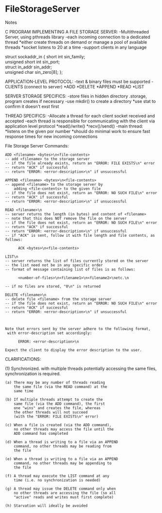 FileStorageServer
=================

Notes

C PROGRAM IMPLEMENTING A FILE STORAGE SERVER:
	-Multithreaded Server, using pthreads library
	-each incoming connection to a dedicated thread
		*either create threads on demand or manage a pool of available threads
		*socket listens to 20 at a time
	-support clients in any language


struct sockaddr_in {
	short int	     sin_family;  
	unsigned short int   sin_port;	
	struct in_addr	     sin_addr;	
	unsigned char	     sin_zero[8];
};

APPLICATION-LEVEL PROTOCOL:
	-text & binary files must be supported
	-CLIENTS (connect to server)
		*ADD
		*DELETE
		*APPEND
		*READ
		*LIST

SERVER STORAGE SPECIFICS:
	-store files in hidden directory .storage, program creates if necessary
	-use mkdir() to create a directory
		*use stat to confirm it doesn't exst first

THREAD SPECIFICS:
	-Allocate a thread for each client socket received and accepted
	-each thread is responsible for communicating with the client via application level protocol 
		*read()/write()
		*recv()/send()
	-main thread:
		*listens on the given por number
		*should do minimal work to ensure fast response times for new incoming connections



File Storage Server Commands:

	ADD <filename> <bytes>\n<file-contents>
	-- add <filename> to the storage server
	-- if the file already exists, return an "ERROR: FILE EXISTS\n" error
	-- return "ACK" if successful
	-- return "ERROR: <error-description>\n" if unsuccessful

	APPEND <filename> <bytes>\n<file-contents>
	-- append <filename> to the storage server by
	    adding <file-contents> to the given file
	-- if the file does not exist, return an "ERROR: NO SUCH FILE\n" error
	-- return "ACK" if successful
	-- return "ERROR: <error-description>\n" if unsuccessful

	READ <filename>\n
	-- server returns the length (in bytes) and content of <filename>
	-- note that this does NOT remove the file on the server
	-- if the file does not exist, return an "ERROR: NO SUCH FILE\n" error
	-- return "ACK" if successful
	-- return "ERROR: <error-description>\n" if unsuccessful
	-- if "ACK" is sent, follow it with file length and file contents, as follows:

	      ACK <bytes>\n<file-contents>

	LIST\n
	-- server returns the list of files currently stored on the server
	-- the list need not be in any specific order
	-- format of message containing list of files is as follows:

	      <number-of-files>\n<filename1>\n<filename2>\netc.\n

	-- if no files are stored, "0\n" is returned

	DELETE <filename>\n
	-- delete file <filename> from the storage server
	-- if the file does not exist, return an "ERROR: NO SUCH FILE\n" error
	-- return "ACK" if successful
	-- return "ERROR: <error-description>\n" if unsuccessful



	Note that errors sent by the server adhere to the following format,
	 with error-description set accordingly:

	      ERROR: <error-description>\n

	Expect the client to display the error description to the user.


CLARIFICATIONS:

(1) Synchronized. with multiple threads potentially
    accessing the same files, synchronization is required.
    
    (a) There may be any number of threads reading
        the same file (via the READ command) at the
        same time

    (b) If multiple threads attempt to create the
        same file (via the ADD command), the first
        one "wins" and creates the file, whereas
        the other threads will not succeed
        (with the "ERROR: FILE EXISTS\n" error)

    (c) When a file is created (via the ADD command),
        no other threads may access the file until the
        ADD command has completed

    (d) When a thread is writing to a file via an APPEND
        command, no other threads may be reading from
        the file

    (e) When a thread is writing to a file via an APPEND
        command, no other threads may be appending to
        the file

    (f) A thread may execute the LIST command at any
        time (i.e. no synchronization is needed)
    
    (g) A thread may issue the DELETE command only when
        no other threads are accessing the file (so all
        "active" reads and writes must first complete)

    (h) Starvation will ideally be avoided
